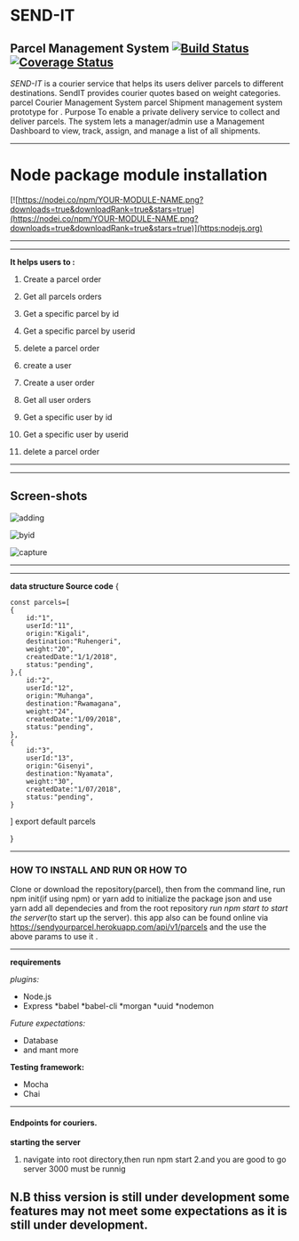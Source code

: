# SEND-IT  
  
## Parcel Management System [![Build Status](https://travis-ci.com/kevinever/send-it.svg?branch=master)](https://travis-ci.com/kevinever/send-it) [![Coverage Status](https://coveralls.io/repos/github/kevinever/send-it/badge.svg?branch=master)](https://coveralls.io/github/kevinever/send-it?branch=master)


*SEND-IT* is a courier service that helps its users deliver parcels to different destinations. SendIT provides courier quotes based on weight categories.  parcel Courier Management System parcel Shipment management system prototype for .  Purpose To enable a private delivery service to collect and deliver parcels. The system lets a manager/admin use a Management Dashboard to view, track, assign, and manage a list of all shipments.

---
# Node package module installation


[![https://nodei.co/npm/YOUR-MODULE-NAME.png?downloads=true&downloadRank=true&stars=true](https://nodei.co/npm/YOUR-MODULE-NAME.png?downloads=true&downloadRank=true&stars=true)](https:nodejs.org)


---

---

**It helps users to :**

 1. Create a parcel order 
 2. Get all parcels orders
 3. Get a specific parcel by id
 4. Get a specific parcel by userid
 5. delete a parcel order 
 6. create a user
  
 1. Create a user order 
 2. Get all user orders
 3. Get a specific user by id
 4. Get a specific user by userid
 5. delete a parcel order
 
   

---
--- 
## Screen-shots
 
 ![adding](https://user-images.githubusercontent.com/15107339/48858240-8a548280-edc3-11e8-83a4-ad391e5eb422.png)
 
 
![byid](https://user-images.githubusercontent.com/15107339/48858709-ba505580-edc4-11e8-9dc7-b722f7837e6a.png)

![capture](https://user-images.githubusercontent.com/15107339/48858731-c6d4ae00-edc4-11e8-960c-128a8ae0472f.PNG)

---
---
**data structure  Source code**
{

    const parcels=[
    {
        id:"1",
        userId:"11",
        origin:"Kigali",
        destination:"Ruhengeri",
        weight:"20",
        createdDate:"1/1/2018",
        status:"pending",
    },{
        id:"2",
        userId:"12",
        origin:"Muhanga",
        destination:"Rwamagana",
        weight:"24",
        createdDate:"1/09/2018",
        status:"pending",
    },
    {
        id:"3",
        userId:"13",
        origin:"Gisenyi",
        destination:"Nyamata",
        weight:"30",
        createdDate:"1/07/2018",
        status:"pending",
    }
]
export default parcels

}

---
### HOW TO INSTALL AND RUN OR HOW TO 


Clone or download the repository(parcel), then from the command line, run npm init(if using npm) or yarn add to initialize the package json and use yarn add all dependecies and from the root repository *run npm start to start the server*(to start up the server). this app also can be found online via https://sendyourparcel.herokuapp.com/api/v1/parcels and the use the above params to use it .

---

**requirements**

*plugins:*

* Node.js
* Express
*babel
*babel-cli
*morgan
*uuid
*nodemon

*Future expectations:*

* Database
* and mant more

**Testing framework:**

* Mocha
* Chai

---

#### Endpoints for couriers.


**starting the server**

1. navigate into root directory,then run npm start 
2.and you are good to go server 3000 must be runnig


## N.B thiss version is still under development some features may not meet some expectations as it is still under development.
